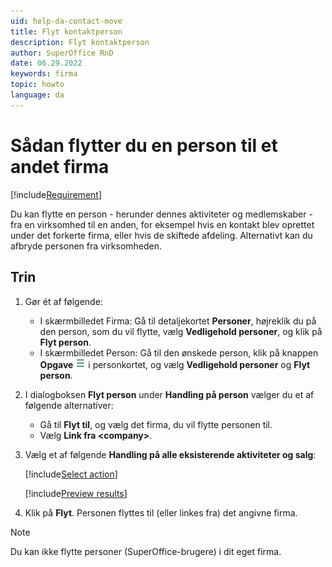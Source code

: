 ```yaml
---
uid: help-da-contact-move
title: Flyt kontaktperson
description: Flyt kontaktperson
author: SuperOffice RnD
date: 06.29.2022
keywords: firma
topic: howto
language: da
---
```


# Sådan flytter du en person til et andet firma

[!include[Requirement](../../learn/includes/note-req-manage-entities.md)]

Du kan flytte en person - herunder dennes aktiviteter og medlemskaber - fra en virksomhed til en anden, for eksempel hvis en kontakt blev oprettet under det forkerte firma, eller hvis de skiftede afdeling. Alternativt kan du afbryde personen fra virksomheden.

## Trin

1. Gør ét af følgende:

    * I skærmbilledet Firma: Gå til detaljekortet **Personer**, højreklik du på den person, som du vil flytte, vælg **Vedligehold personer**, og klik på **Flyt person**.
    * I skærmbilledet Person: Gå til den ønskede person, klik på knappen **Opgave** ![ikon][img2] i personkortet, og vælg **Vedligehold personer** og **Flyt person**.

1. I dialogboksen **Flyt person** under **Handling på person** vælger du et af følgende alternativer:
    * Gå til **Flyt til**, og vælg det firma, du vil flytte personen til.
    * Vælg **Link fra &lt;company&gt;**.

1. Vælg et af følgende **Handling på alle eksisterende aktiviteter og salg**:

    [!include[Select action](../../learn/includes/select-action-on-activity.md)]

    [!include[Preview results](../../learn/includes/note-preview-results.md)]

1. Klik på **Flyt**. Personen flyttes til (eller linkes fra) det angivne firma.

> [!NOTE]
> Du kan ikke flytte personer (SuperOffice-brugere) i dit eget firma.

<!-- Referenced links -->

<!-- Referenced images -->
[img2]: ../../../media/icons/btn-menu.png
